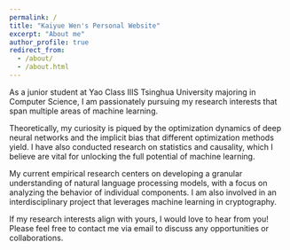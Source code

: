```yaml
---
permalink: /
title: "Kaiyue Wen's Personal Website"
excerpt: "About me"
author_profile: true
redirect_from: 
  - /about/
  - /about.html
---
```

As a junior student at Yao Class IIIS Tsinghua University majoring in Computer Science, I am passionately pursuing my research interests that span multiple areas of machine learning.

Theoretically, my curiosity is piqued by the optimization dynamics of deep neural networks and the implicit bias that different optimization methods yield. I have also conducted research on statistics and causality, which I believe are vital for unlocking the full potential of machine learning.

My current empirical research centers on developing a granular understanding of natural language processing models, with a focus on analyzing the behavior of individual components. I am also involved in an interdisciplinary project that leverages machine learning in cryptography.

If my research interests align with yours, I would love to hear from you! Please feel free to contact me via email to discuss any opportunities or collaborations.
